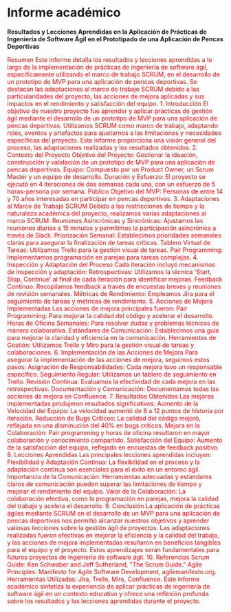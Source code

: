 # Informe académico

**Resultados y Lecciones Aprendidas en la Aplicación de Prácticas de Ingeniería de Software Ágil en el Prototipado de una Aplicación de Pencas Deportivas**

<span style="color:red">
Resumen
Este informe detalla los resultados y lecciones aprendidas a lo largo de la implementación de prácticas de ingeniería de software ágil, específicamente utilizando el marco de trabajo SCRUM, en el desarrollo de un prototipo de MVP para una aplicación de pencas deportivas. Se destacan las adaptaciones al marco de trabajo SCRUM debido a las particularidades del proyecto, las acciones de mejora aplicadas y sus impactos en el rendimiento y satisfacción del equipo.
1. Introducción
El objetivo de nuestro proyecto fue aprender y aplicar prácticas de gestión ágil mediante el desarrollo de un prototipo de MVP para una aplicación de pencas deportivas. Utilizamos SCRUM como marco de trabajo, adaptando roles, eventos y artefactos para ajustarnos a las limitaciones y necesidades específicas del proyecto. Este informe proporciona una visión general del proceso, las adaptaciones realizadas y los resultados obtenidos.
2. Contexto del Proyecto
Objetivo del Proyecto: Gestionar la ideación, construcción y validación de un prototipo de MVP para una aplicación de pencas deportivas.
Equipo: Compuesto por un Product Owner, un Scrum Master y un equipo de desarrollo.
Duración y Esfuerzo: El proyecto se ejecutó en 4 iteraciones de dos semanas cada una, con un esfuerzo de 5 horas-persona por semana.
Público Objetivo del MVP: Personas de entre 14 y 70 años interesadas en participar en pencas deportivas.
3. Adaptaciones al Marco de Trabajo SCRUM
Debido a las restricciones de tiempo y la naturaleza académica del proyecto, realizamos varias adaptaciones al marco SCRUM:
Reuniones Asincrónicas y Sincrónicas: Ajustamos las reuniones diarias a 15 minutos y permitimos la participación asincrónica a través de Slack.
Priorización Semanal: Establecimos prioridades semanales claras para asegurar la finalización de tareas críticas.
Tablero Virtual de Tareas: Utilizamos Trello para la gestión visual de tareas.
Pair Programming: Implementamos programación en parejas para tareas complejas.
4. Inspección y Adaptación del Proceso
Cada iteración incluyó mecanismos de inspección y adaptación:
Retrospectivas: Utilizamos la técnica 'Start, Stop, Continue' al final de cada iteración para identificar mejoras.
Feedback Continuo: Recopilamos feedback a través de encuestas breves y reuniones de revisión semanales.
Métricas de Rendimiento: Empleamos Jira para el seguimiento de tareas y métricas de rendimiento.
5. Acciones de Mejora Implementadas
Las acciones de mejora principales fueron:
Pair Programming: Para mejorar la calidad del código y acelerar el desarrollo.
Horas de Oficina Semanales: Para resolver dudas y problemas técnicos de manera colaborativa.
Estándares de Comunicación: Establecimos una guía para mejorar la claridad y eficiencia en la comunicación.
Herramientas de Gestión: Utilizamos Trello y Miro para la gestión visual de tareas y colaboraciones.
6. Implementación de las Acciones de Mejora
Para asegurar la implementación de las acciones de mejora, seguimos estos pasos:
Asignación de Responsabilidades: Cada mejora tuvo un responsable específico.
Seguimiento Regular: Utilizamos un tablero de seguimiento en Trello.
Revisión Continua: Evaluamos la efectividad de cada mejora en las retrospectivas.
Documentación y Comunicación: Documentamos todas las acciones de mejora en Confluence.
7. Resultados Obtenidos
Las mejoras implementadas produjeron resultados significativos:
Aumento de la Velocidad del Equipo: La velocidad aumentó de 8 a 12 puntos de historia por iteración.
Reducción de Bugs Críticos: La calidad del código mejoró, reflejada en una disminución del 40% en bugs críticos.
Mejora en la Colaboración: Pair programming y horas de oficina resultaron en mayor colaboración y conocimiento compartido.
Satisfacción del Equipo: Aumento de la satisfacción del equipo, reflejado en encuestas de feedback positivo.
8. Lecciones Aprendidas
Las principales lecciones aprendidas incluyen:
Flexibilidad y Adaptación Continua: La flexibilidad en el proceso y la adaptación continua son esenciales para el éxito en un entorno ágil.
Importancia de la Comunicación: Herramientas adecuadas y estándares claros de comunicación pueden superar las limitaciones de tiempo y mejorar el rendimiento del equipo.
Valor de la Colaboración: La colaboración efectiva, como la programación en parejas, mejora la calidad del trabajo y acelera el desarrollo.
9. Conclusión
La aplicación de prácticas ágiles mediante SCRUM en el desarrollo de un MVP para una aplicación de pencas deportivas nos permitió alcanzar nuestros objetivos y aprender valiosas lecciones sobre la gestión ágil de proyectos. Las adaptaciones realizadas fueron efectivas en mejorar la eficiencia y la calidad del trabajo, y las acciones de mejora implementadas resultaron en beneficios tangibles para el equipo y el proyecto. Estos aprendizajes serán fundamentales para futuros proyectos de ingeniería de software ágil.
10. Referencias
Scrum Guide: Ken Schwaber and Jeff Sutherland, "The Scrum Guide."
Agile Principles: Manifesto for Agile Software Development, agilemanifesto.org.
Herramientas Utilizadas: Jira, Trello, Miro, Confluence.
Este informe académico sintetiza la experiencia de aplicar prácticas de ingeniería de software ágil en un contexto educativo y ofrece una reflexión profunda sobre los resultados y las lecciones aprendidas durante el proyecto.

</span>